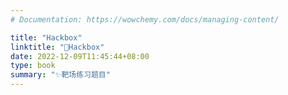 ```yaml
---
# Documentation: https://wowchemy.com/docs/managing-content/

title: "Hackbox"
linktitle: "🦄Hackbox"
date: 2022-12-09T11:45:44+08:00
type: book
summary: "✨靶场练习题目"
---
```

